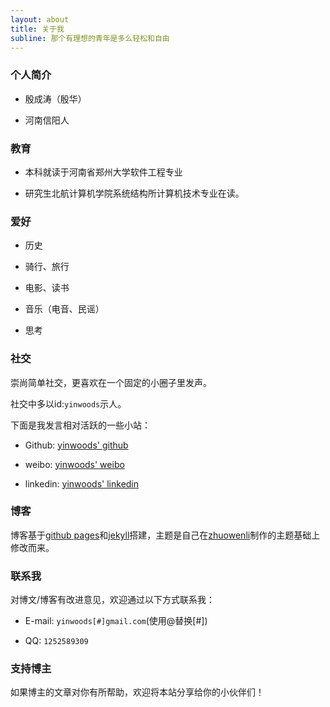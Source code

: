 ```yaml
---
layout: about
title: 关于我
subline: 那个有理想的青年是多么轻松和自由
---
```


### 个人简介

- 殷成涛（殷华）

- 河南信阳人

### 教育

- 本科就读于河南省郑州大学软件工程专业

- 研究生北航计算机学院系统结构所计算机技术专业在读。

### 爱好

- 历史

- 骑行、旅行

- 电影、读书

- 音乐（电音、民谣）

- 思考

### 社交

崇尚简单社交，更喜欢在一个固定的小圈子里发声。

社交中多以id:`yinwoods`示人。

下面是我发言相对活跃的一些小站：

- Github: [yinwoods' github](https://github.com/yinwoods)

- weibo: [yinwoods' weibo](http://weibo.com/yinwoods)

- linkedin: [yinwoods' linkedin](https://www.linkedin.com/in/yinwoods)

### 博客

博客基于[github pages](https://pages.github.com/)和[jekyll](https://jekyllrb.com/)搭建，主题是自己在[zhuowenli](https://github.com/zhuowenli)制作的主题基础上修改而来。

### 联系我

对博文/博客有改进意见，欢迎通过以下方式联系我：

- E-mail: `yinwoods[#]gmail.com`(使用@替换[#])

- QQ: `1252589309`

### 支持博主

如果博主的文章对你有所帮助，欢迎将本站分享给你的小伙伴们！